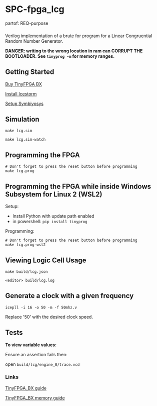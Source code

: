 # SPC-fpga_lcg
partof: REQ-purpose
###

Verilog implementation of a brute for program for a  Linear Congruential Random Number Generator.

__DANGER: writing to the wrong location in ram can CORRUPT THE BOOTLOADER. See `tinyprog -m` for memory ranges.__


## Getting Started

[Buy TinyFPGA BX](https://www.crowdsupply.com/tinyfpga/tinyfpga-bx)

[Install Icestorm](http://www.clifford.at/icestorm)

[Setup Symbiyosys](https://symbiyosys.readthedocs.io/en/latest/quickstart.html)


## Simulation

```
make lcg.sim

make lcg.sim-watch
```

## Programming the FPGA

```
# Don't forget to press the reset button before programming
make lcg.prog
```

## Programming the FPGA while inside Windows Subsystem for Linux 2 (WSL2)

Setup:
* Install Python with update path enabled
* in powershell: `pip install tinyprog`

Programming:

```
# Don't forget to press the reset button before programming
make lcg.prog-wsl2
```

## Viewing Logic Cell Usage

```
make build/lcg.json

<editor> build/lcg.log
```

## Generate a clock with a given frequency

`icepll -i 16 -o 50 -m -f 50mhz.v`

Replace '50' with the desired clock speed.

## Tests

__To view variable values:__

Ensure an assertion fails then:

open `build/lcg/engine_0/trace.vcd`

### Links

[TinyFPGA_BX guide](http://www.latticesemi.com/~/media/LatticeSemi/Documents/DataSheets/iCE/iCE40LPHXFamilyDataSheet.pdf)

[TinyFPGA_BX memory guide](http://www.latticesemi.com/-/media/LatticeSemi/Documents/ApplicationNotes/MO/MemoryUsageGuideforiCE40Devices.ashx?document_id=47775)
